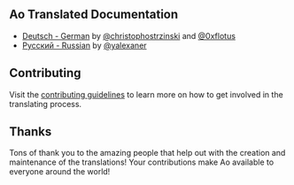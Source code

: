## Ao Translated Documentation

- [Deutsch - German](https://github.com/klaudiosinani/ao/blob/master/docs/i18n/readme.GER.md) by [@christophostrzinski](https://github.com/christophostrzinski) and [@0xflotus](https://github.com/0xflotus)
- [Русский - Russian](https://github.com/klaudiosinani/ao/blob/master/docs/i18n/readme.RUS.md) by [@yalexaner](https://github.com/yalexaner)

## Contributing

Visit the [contributing guidelines](https://github.com/klaudiosinani/ao/blob/master/contributing.md#translating-documentation) to learn more on how to get involved in the translating process.

## Thanks

Tons of thank you to the amazing people that help out with the creation and maintenance of the translations! Your contributions make Ao available to everyone around the world!
